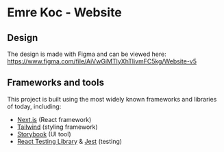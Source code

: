 # Emre Koc - Website

## Design
The design is made with Figma and can be viewed here: https://www.figma.com/file/AiVwGiMTlyXhTlivmFC5kg/Website-v5

## Frameworks and tools
This project is built using the most widely known frameworks and libraries of today, including:
- [Next.js](https://nextjs.org/) (React framework)
- [Tailwind](https://tailwindcss.com/) (styling framework)
- [Storybook](https://storybook.js.org/) (UI tool)
- [React Testing Library](https://testing-library.com/docs/react-testing-library/intro/) & [Jest](https://jestjs.io/) (testing)